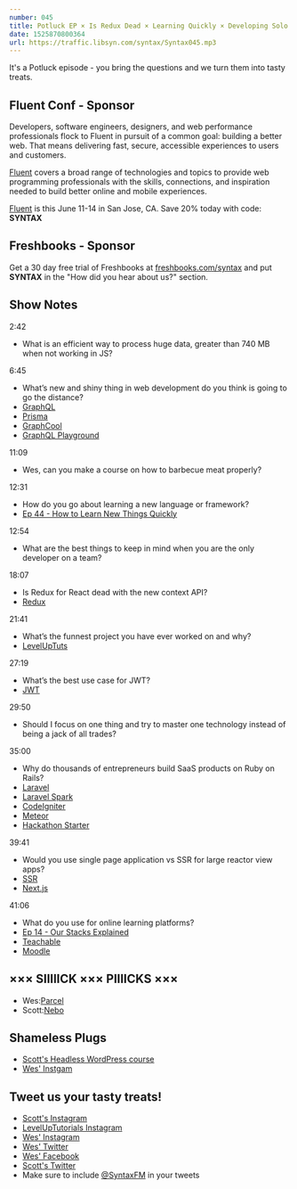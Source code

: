 ```yaml
---
number: 045
title: Potluck EP × Is Redux Dead × Learning Quickly × Developing Solo × Specialist vs Generalist × Funnest Projects × Wes’ BBQ Course
date: 1525870800364
url: https://traffic.libsyn.com/syntax/Syntax045.mp3
---
```


It's a Potluck episode - you bring the questions and we turn them into tasty treats.

## Fluent Conf - Sponsor

Developers, software engineers, designers, and web performance professionals flock to Fluent in pursuit of a common goal: building a better web. That means delivering fast, secure, accessible experiences to users and customers.

[Fluent](https://conferences.oreilly.com/fluent/fl-ca) covers a broad range of technologies and topics to provide web programming professionals with the skills, connections, and inspiration needed to build better online and mobile experiences.

[Fluent](https://conferences.oreilly.com/fluent/fl-ca) is this June 11-14 in San Jose, CA. Save 20% today with code: **SYNTAX**

## Freshbooks - Sponsor

Get a 30 day free trial of Freshbooks at [freshbooks.com/syntax](https://freshbooks.com/syntax) and put **SYNTAX** in the "How did you hear about us?" section.

## Show Notes

2:42

* What is an efficient way to process huge data, greater than 740 MB when not working in JS?

6:45

* What’s new and shiny thing in web development do you think is going to go the distance?
* [GraphQL](https://www.apollographql.com)
* [Prisma](https://www.prisma.io/)
* [GraphCool](https://www.graph.cool/)
* [GraphQL Playground](https://github.com/graphcool/graphql-playground)

11:09

* Wes, can you make a course on how to barbecue meat properly?

12:31

* How do you go about learning a new language or framework?
* [Ep 44 - How to Learn New Things Quickly](https://syntax.fm/show/044/how-to-learn-new-things-quickly)

12:54

* What are the best things to keep in mind when you are the only developer on a team?

18:07

* Is Redux for React dead with the new context API?
* [Redux](https://redux.js.org/)

21:41

* What’s the funnest project you have ever worked on and why?
* [LevelUpTuts](https://leveluptutorials.com)

27:19

* What’s the best use case for JWT?
* [JWT](https://jwt.io/)

29:50

* Should I focus on one thing and try to master one technology instead of being a jack of all trades?

35:00

* Why do thousands of entrepreneurs build SaaS products on Ruby on Rails?
* [Laravel](https://laravel.com/)
* [Laravel Spark](https://spark.laravel.com/)
* [CodeIgniter](https://codeigniter.com/)
* [Meteor](https://www.meteor.com/)
* [Hackathon Starter](https://hackathon-starter-2018.herokuapp.com/)

39:41

* Would you use single page application vs SSR for large reactor view apps? 
* [SSR](https://www.npmjs.com/package/react-ssr)
* [Next.js](https://nextjs.org/)

41:06

* What do you use for online learning platforms?
* [Ep 14 - Our Stacks Explained](https://syntax.fm/show/014/our-stacks-explained)
* [Teachable](https://teachable.com/)
* [Moodle](https://moodle.org/)

## ××× SIIIIICK ××× PIIIICKS ×××

* Wes:[Parcel](https://parcelapp.net/)
* Scott:[Nebo](https://www.myscript.com/nebo/)

## Shameless Plugs

* [Scott's Headless WordPress course](https://LevelUpTutorials.com/store)
* [Wes' Instgam](https://instagram.com/wesbos)

## Tweet us your tasty treats!

* [Scott's Instagram](https://www.instagram.com/stolinski/)
* [LevelUpTutorials Instagram](https://www.instagram.com/LevelUpTutorials/)
* [Wes' Instagram](https://www.instagram.com/wesbos/)
* [Wes' Twitter](https://twitter.com/wesbos)
* [Wes' Facebook](https://www.facebook.com/wesbos.developer)
* [Scott's Twitter](https://twitter.com/stolinski)
* Make sure to include [@SyntaxFM](https://twitter.com/SyntaxFM) in your tweets

